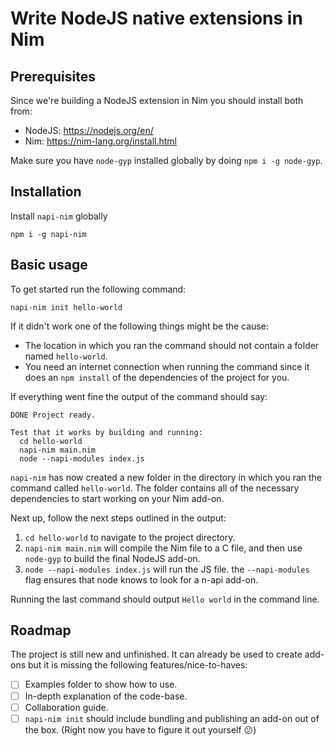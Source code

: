 # Write NodeJS native extensions in Nim

## Prerequisites
Since we're building a NodeJS extension in Nim you should install both from:
- NodeJS:  https://nodejs.org/en/
- Nim:     https://nim-lang.org/install.html

Make sure you have `node-gyp` installed globally by doing `npm i -g node-gyp`.

## Installation
Install `napi-nim` globally
```
npm i -g napi-nim
```


## Basic usage
To get started run the following command:
```
napi-nim init hello-world
```
If it didn't work one of the following things might be the cause:
- The location in which you ran the command should not contain a folder named `hello-world`.
- You need an internet connection when running the command since it does an `npm install` of the dependencies of the project for you.

If everything went fine the output of the command should say:
```
DONE Project ready.

Test that it works by building and running:
  cd hello-world
  napi-nim main.nim
  node --napi-modules index.js
```

`napi-nim` has now created a new folder in the directory in which you ran the command called `hello-world`.
The folder contains all of the necessary dependencies to start working on your Nim add-on.

Next up, follow the next steps outlined in the output:

1. `cd hello-world` to navigate to the project directory.
2. `napi-nim main.nim` will compile the Nim file to a C file, and then use `node-gyp` to build the final NodeJS add-on.
3. `node --napi-modules index.js` will run the JS file. the `--napi-modules` flag ensures that node knows to look for a n-api add-on.


Running the last command should output `Hello world` in the command line.

## Roadmap
The project is still new and unfinished.
It can already be used to create add-ons but it is missing the following features/nice-to-haves:

- [ ] Examples folder to show how to use.
- [ ] In-depth explanation of the code-base.
- [ ] Collaboration guide.
- [ ] `napi-nim init` should include bundling and publishing an add-on out of the box. (Right now you have to figure it out yourself 😕)
